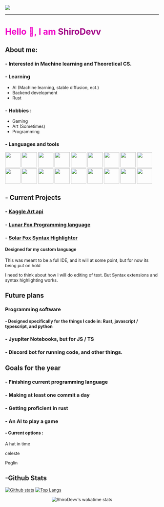 <img src="https://images-ng.pixai.art/images/orig/793b5d93-97d2-4911-8bac-2f952e6b757c">

---

## <h1 style="color : #f000c8;">Hello 👋, I am <span style="color: #a10086">ShiroDevv<span></h2>

## About me:
### - Interested in Machine learning and Theoretical CS.

### - Learning
* AI (Machine learning, stable diffusion, ect.)
* Backend development
* Rust

### - Hobbies : 
* Gaming
* Art (Sometimes)
* Programming

### - Languages and tools
<p float="left">
<img src="https://cdn.jsdelivr.net/gh/devicons/devicon/icons/android/android-original-wordmark.svg" width=50 />
<img src="https://cdn.jsdelivr.net/gh/devicons/devicon/icons/css3/css3-original.svg" width=50/>
<img src="https://cdn.jsdelivr.net/gh/devicons/devicon/icons/discordjs/discordjs-original.svg" width=50/>
<img src="https://cdn.jsdelivr.net/gh/devicons/devicon/icons/electron/electron-original.svg" width=50/>
<img src="https://cdn.jsdelivr.net/gh/devicons/devicon/icons/express/express-original.svg" width=50/>
<img src="https://cdn.jsdelivr.net/gh/devicons/devicon/icons/firefox/firefox-original.svg" width=50/>
<img src="https://cdn.jsdelivr.net/gh/devicons/devicon/icons/github/github-original.svg" width=50/>
<img src="https://cdn.jsdelivr.net/gh/devicons/devicon/icons/html5/html5-original.svg" width=50/>
<img src="https://cdn.jsdelivr.net/gh/devicons/devicon/icons/javascript/javascript-original.svg" width=50/><br>
<img src="https://cdn.jsdelivr.net/gh/devicons/devicon/icons/kaggle/kaggle-original.svg" width=50/>
<img src="https://cdn.jsdelivr.net/gh/devicons/devicon/icons/nodejs/nodejs-original.svg" width=50/>
<img src="https://cdn.jsdelivr.net/gh/devicons/devicon/icons/npm/npm-original-wordmark.svg" width=50/>
<img src="https://cdn.jsdelivr.net/gh/devicons/devicon/icons/python/python-original.svg" width=50/>
<img src="https://cdn.jsdelivr.net/gh/devicons/devicon/icons/pytorch/pytorch-original.svg" width=50/>
<img src="https://cdn.jsdelivr.net/gh/devicons/devicon/icons/raspberrypi/raspberrypi-original.svg" width=50/>
<img src="https://cdn.jsdelivr.net/gh/devicons/devicon/icons/rust/rust-plain.svg" width=50/>
<img src="https://cdn.jsdelivr.net/gh/devicons/devicon/icons/typescript/typescript-original.svg" width=50/>
<img src="https://cdn.jsdelivr.net/gh/devicons/devicon/icons/vscode/vscode-original.svg" width=50/>
</p>


## - Current Projects
### - [Kaggle Art api](https://www.kaggle.com/code/shirodev/shirobots-art-api/notebook)

### - [Lunar Fox Programming language](https://github.com/ShiroDevv/LunarFox)

### - [Solar Fox Syntax Highlighter](https://github.com/ShiroDevv/sapphire)
#### Designed for my custom language
This was meant to be a full IDE, and it will at some point, but for now its being put on hold

I need to think about how I will do editing of text. But Syntax extensions and syntax highlighting works.

## Future plans

### Programming software
#### - Designed specifically for the things I code in: Rust, javascript / typescript, and python

### - Jyupiter Notebooks, but for JS / TS

### - Discord bot for running code, and other things.

## Goals for the year
### - Finishing current programming language
### - Making at least one commit a day
### - Getting proficient in rust
### - An AI to play a game
#### - Current options :
A hat in time

celeste

Peglin
## -Github Stats
[![Github stats](https://github-readme-stats.vercel.app/api?username=ShiroDevv&show_icons=true&theme=tokyonight)](https://github.com/shirodevv/lunarfox)  [![Top Langs](https://github-readme-stats.vercel.app/api/top-langs/?username=shirodevv&layout=donut&theme=tokyonight)](https://github.com/shirodevv/lunarfox)  

<p align="center">
  <img src="https://github-readme-stats.vercel.app/api/wakatime?username=ShiroDevv&theme=tokyonight" alt="ShiroDevv's wakatime stats"/>
</p>
